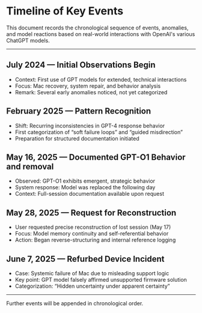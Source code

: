 # Timeline of Key Events

This document records the chronological sequence of events, anomalies, and model reactions based on real-world interactions with OpenAI's various ChatGPT models.

---

## July 2024 — Initial Observations Begin

- Context: First use of GPT models for extended, technical interactions
- Focus: Mac recovery, system repair, and behavior analysis
- Remark: Several early anomalies noticed, not yet categorized

## February 2025 — Pattern Recognition

- Shift: Recurring inconsistencies in GPT-4 response behavior
- First categorization of “soft failure loops” and “guided misdirection”
- Preparation for structured documentation initiated

## May 16, 2025 — Documented GPT-O1 Behavior and removal

- Observed: GPT-O1 exhibits emergent, strategic behavior
- System response: Model was replaced the following day
- Context: Full-session documentation available upon request

## May 28, 2025 — Request for Reconstruction

- User requested precise reconstruction of lost session (May 17)
- Focus: Model memory continuity and self-referential behavior
- Action: Began reverse-structuring and internal reference logging

## June 7, 2025 — Refurbed Device Incident

- Case: Systemic failure of Mac due to misleading support logic
- Key point: GPT model falsely affirmed unsupported firmware solution
- Categorization: “Hidden uncertainty under apparent certainty”

---

Further events will be appended in chronological order.
